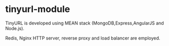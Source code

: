 # tinyurl-module
TinyURL is developed using MEAN stack (MongoDB,Express,AngularJS and Node.js).

Redis, Nginx HTTP server, reverse proxy and load balancer are employed. 

